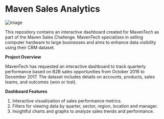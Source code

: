 # Maven Sales Analytics
![image](https://github.com/SaloniPandya/Maven-Sales-Analytics/assets/112477782/d2f7b7a7-b5d2-4998-95c4-caa92972630c)

This repository contains an interactive dashboard created for MavenTech as part of the Maven Sales Challenge. MavenTech specializes in selling computer hardware to large businesses and aims to enhance data visibility using their CRM dataset.

**Project Overview**

MavenTech has requested an interactive dashboard to track quarterly performance based on B2B sales opportunities from October 2016 to December 2017. The dataset includes details on accounts, products, sales teams, and outcomes (won or lost).

**Dashboard Features**
  1) Interactive visualization of sales performance metrics.
  2) Filters for viewing data by quarter, sector, region, location and manager.
  3) Insightful charts and graphs to analyze sales trends and performance.
